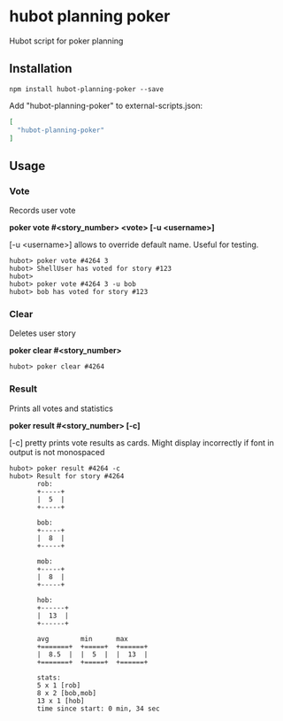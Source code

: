 # hubot planning poker
Hubot script for poker planning

## Installation

```
npm install hubot-planning-poker --save
```

Add "hubot-planning-poker" to external-scripts.json:

```json
[
  "hubot-planning-poker"
]
```

## Usage

### Vote

Records user vote

**poker vote #\<story_number> \<vote> [-u \<username>]**

[-u \<username>] allows to override default name. Useful for testing.

```
hubot> poker vote #4264 3
hubot> ShellUser has voted for story #123
hubot> 
hubot> poker vote #4264 3 -u bob
hubot> bob has voted for story #123
```

### Clear

Deletes user story

**poker clear #\<story_number>**

```
hubot> poker clear #4264
```

### Result

Prints all votes and statistics

**poker result #\<story_number> [-c]**

[-c] pretty prints vote results as cards. Might display incorrectly if font in output is not monospaced

```
hubot> poker result #4264 -c
hubot> Result for story #4264
       rob:
       +-----+
       |  5  |
       +-----+
       
       bob:
       +-----+
       |  8  |
       +-----+
       
       mob:
       +-----+
       |  8  |
       +-----+
       
       hob:
       +------+
       |  13  |
       +------+
       
       avg        min      max
       +=======+  +=====+  +======+
       |  8.5  |  |  5  |  |  13  |
       +=======+  +=====+  +======+
       
       stats:
       5 x 1 [rob]
       8 x 2 [bob,mob]
       13 x 1 [hob]
       time since start: 0 min, 34 sec
```